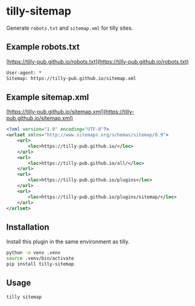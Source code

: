 # tilly-sitemap

Generate `robots.txt` and `sitemap.xml` for tilly sites.

## Example robots.txt

[https://tilly-pub.github.io/robots.txt](https://tilly-pub.github.io/robots.txt)

```txt
User-agent: *
Sitemap: https://tilly-pub.github.io/sitemap.xml
```

## Example sitemap.xml


[https://tilly-pub.github.io/sitemap.xml](https://tilly-pub.github.io/sitemap.xml)

```xml
<?xml version="1.0" encoding="UTF-8"?>
<urlset xmlns="http://www.sitemaps.org/schemas/sitemap/0.9">
    <url>
        <loc>https://tilly-pub.github.io/</loc>
    </url>
    <url>
        <loc>https://tilly-pub.github.io/all/</loc>
    </url>
    <url>
        <loc>https://tilly-pub.github.io/plugins</loc>
    </url>
    <url>
        <loc>https://tilly-pub.github.io/plugins/sitemap/</loc>
    </url>
</urlset>
```


## Installation

Install this plugin in the same environment as tilly.

```bash
python -m venv .venv
source .venv/bin/activate
pip install tilly-sitemap
```

## Usage

```bash
tilly sitemap
```

